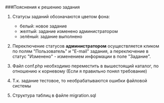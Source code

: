 ###Пояснения к решению задания

1. Статусы заданий обозначаются цветом фона:  
   - белый: новое задание  
   - желтый: задание изменено администратором  
   - зелёный: задание выполнено  
    
2. Переключение статусов **администратором** осуществляется кликом по полям "Пользователь" и "E-mail" задания, 
   а переключение в статус "Изменено" - изменением информации в поле "Задание".
   
3. Файл conf.php необходимо переместить в вышестоящий каталог,
   по отношению к корневому (Если я правильно понял требование)
   
4. Т.к. задание тестовое, то необрабатываются ошибки файловой системы

5. Структура таблиц в файле migration.sql


